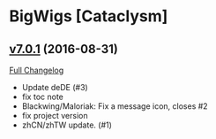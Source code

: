 # BigWigs [Cataclysm]

## [v7.0.1](https://github.com/BigWigsMods/BigWigs_Cataclysm/tree/v7.0.1) (2016-08-31) [](#top)
[Full Changelog](https://github.com/BigWigsMods/BigWigs_Cataclysm/compare/v7.0.0...v7.0.1)

-   Update deDE (#3)  
-   fix toc note  
-   Blackwing/Maloriak: Fix a message icon, closes #2  
-   fix project version  
-   zhCN/zhTW update. (#1)  

